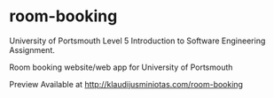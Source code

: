 # room-booking
University of Portsmouth Level 5 Introduction to Software Engineering Assignment.

Room booking website/web app for University of Portsmouth

Preview Available at http://klaudijusminiotas.com/room-booking
